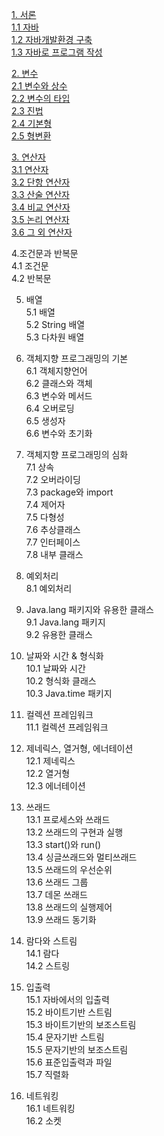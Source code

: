 [1. 서론](https://github.com/junsu9637/Study/blob/main/Tool/Java/Contents/Introduction.md)               
 [1.1 자바](https://github.com/junsu9637/Study/blob/main/Tool/Java/Contents/Introduction.md)                 
 [1.2 자바개발환경 구축](https://github.com/junsu9637/Study/blob/main/Tool/Java/Contents/Introduction.md)               
 [1.3 자바로 프로그램 작성](https://github.com/junsu9637/Study/blob/main/Tool/Java/Contents/Introduction.md)             

[2. 변수](https://github.com/junsu9637/Study/blob/main/Tool/Java/Contents/Variable.md)                 
[2.1 변수와 상수](https://github.com/junsu9637/Study/blob/main/Tool/Java/Contents/Variable.md)               
[2.2 변수의 타입](https://github.com/junsu9637/Study/blob/main/Tool/Java/Contents/Variable.md)               
[2.3 진법](https://github.com/junsu9637/Study/blob/main/Tool/Java/Contents/Variable.md)               
[2.4 기본형](https://github.com/junsu9637/Study/blob/main/Tool/Java/Contents/Variable.md)               
[2.5 형변환](https://github.com/junsu9637/Study/blob/main/Tool/Java/Contents/Variable.md)                

[3. 연산자](https://github.com/junsu9637/Study/blob/main/Computing%20System/The%20Elements%20Computing%20Systems/Contents/Operator.md)             
[3.1 연산자](https://github.com/junsu9637/Study/blob/main/Computing%20System/The%20Elements%20Computing%20Systems/Contents/Operator.md)              
[3.2 단항 연산자](https://github.com/junsu9637/Study/blob/main/Computing%20System/The%20Elements%20Computing%20Systems/Contents/Operator.md)             
[3.3 산술 연산자](https://github.com/junsu9637/Study/blob/main/Computing%20System/The%20Elements%20Computing%20Systems/Contents/Operator.md)            
[3.4 비교 연산자](https://github.com/junsu9637/Study/blob/main/Computing%20System/The%20Elements%20Computing%20Systems/Contents/Operator.md)           
[3.5 논리 연산자](https://github.com/junsu9637/Study/blob/main/Computing%20System/The%20Elements%20Computing%20Systems/Contents/Operator.md)            
[3.6 그 외 연산자](https://github.com/junsu9637/Study/blob/main/Computing%20System/The%20Elements%20Computing%20Systems/Contents/Operator.md)            

4.조건문과 반복문           
4.1 조건문             
4.2 반복문            

5. 배열            
5.1 배열           
5.2 String 배열             
5.3 다차원 배열             

6. 객체지향 프로그래밍의 기본            
6.1 객체지향언어            
6.2 클래스와 객체            
6.3 변수와 메서드           
6.4 오버로딩            
6.5 생성자               
6.6 변수와 초기화         

7. 객체지향 프로그래밍의 심화             
7.1 상속            
7.2 오버라이딩           
7.3 package와 import            
7.4 제어자            
7.5 다형성            
7.6 추상클래스            
7.7 인터페이스           
7.8 내부 클래스          

8. 예외처리          
8.1 예외처리                  

9. Java.lang 패키지와 유용한 클래스              
9.1 Java.lang 패키지            
9.2 유용한 클래스              

10. 날짜와 시간 & 형식화           
10.1 날짜와 시간              
10.2 형식화 클래스           
10.3 Java.time 패키지              

11. 컬렉션 프레임워크            
11.1 컬렉션 프레임워크             

12. 제네릭스, 열거형, 에너테이션            
12.1 제네릭스             
12.2 열거형             
12.3 에너테이션          

13. 쓰래드         
13.1 프로세스와 쓰래드             
13.2 쓰래드의 구현과 실행            
13.3 start()와 run()            
13.4 싱글쓰래드와 멀티쓰래드            
13.5 쓰래드의 우선순위            
13.6 쓰래드 그룹           
13.7 데몬 쓰래드            
13.8 쓰래드의 실행제어            
13.9 쓰래드 동기화          
 
14. 람다와 스트림           
14.1 람다          
14.2 스트링            

15. 입출력           
15.1 자바에서의 입출력            
15.2 바이트기반 스트림           
15.3 바이트기반의 보조스트림            
15.4 문자기반 스트림            
15.5 문자기반의 보조스트림           
15.6 표준입출력과 파일          
15.7 직렬화          

16. 네트워킹         
16.1 네트워킹               
16.2 소켓 
